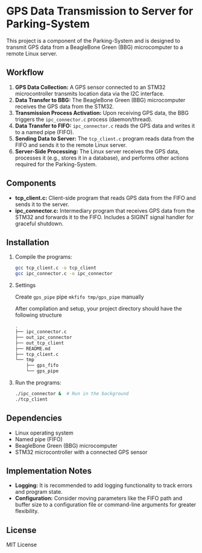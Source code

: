 # GPS Data Transmission to Server for Parking-System

This project is a component of the Parking-System and is designed to transmit GPS data from a BeagleBone Green (BBG) microcomputer to a remote Linux server.

## Workflow

1.  **GPS Data Collection:** A GPS sensor connected to an STM32 microcontroller transmits location data via the I2C interface.
2.  **Data Transfer to BBG:** The BeagleBone Green (BBG) microcomputer receives the GPS data from the STM32.
3.  **Transmission Process Activation:** Upon receiving GPS data, the BBG triggers the `ipc_connector.c` process (daemon/thread).
4.  **Data Transfer to FIFO:** `ipc_connector.c` reads the GPS data and writes it to a named pipe (FIFO).
5.  **Sending Data to Server:** The `tcp_client.c` program reads data from the FIFO and sends it to the remote Linux server.
6.  **Server-Side Processing:** The Linux server receives the GPS data, processes it (e.g., stores it in a database), and performs other actions required for the Parking-System.

## Components

*   **tcp_client.c:** Client-side program that reads GPS data from the FIFO and sends it to the server.
*   **ipc_connector.c:** Intermediary program that receives GPS data from the STM32 and forwards it to the FIFO. Includes a SIGINT signal handler for graceful shutdown.

## Installation

1.  Compile the programs:

    ```bash
    gcc tcp_client.c -o tcp_client
    gcc ipc_connector.c -o ipc_connector
    ```
2.  Settings

    Create ```gps_pipe``` pipe ```mkfifo tmp/gps_pipe``` manually

    After compilation and setup, your project directory should have the following structure
    
    ```bash
    .
    ├── ipc_connector.c
    ├── out_ipc_connector
    ├── out_tcp_client
    ├── README.md
    ├── tcp_client.c
    └── tmp
        ├── gps_fifo
        └── gps_pipe


3.  Run the programs:

    ```bash
    ./ipc_connector &  # Run in the background
    ./tcp_client
    ```

## Dependencies

*   Linux operating system
*   Named pipe (FIFO)
*   BeagleBone Green (BBG) microcomputer
*   STM32 microcontroller with a connected GPS sensor

## Implementation Notes

*   **Logging:** It is recommended to add logging functionality to track errors and program state.
*   **Configuration:** Consider moving parameters like the FIFO path and buffer size to a configuration file or command-line arguments for greater flexibility.

## License

MIT License

